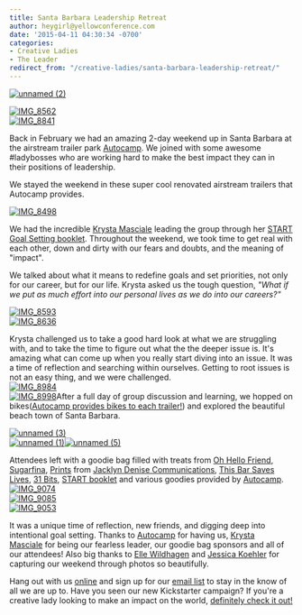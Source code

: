 ```yaml
---
title: Santa Barbara Leadership Retreat
author: heygirl@yellowconference.com
date: '2015-04-11 04:30:34 -0700'
categories:
- Creative Ladies
- The Leader
redirect_from: "/creative-ladies/santa-barbara-leadership-retreat/"
---
```


[![unnamed (2)](https://s3.amazonaws.com/yellow-files/blog/2015/04/unnamed-2.jpg)](https://s3.amazonaws.com/yellow-files/blog/2015/04/unnamed-2.jpg)

[![IMG_8562](https://s3.amazonaws.com/yellow-files/blog/2015/04/IMG_8562.jpg)](https://s3.amazonaws.com/yellow-files/blog/2015/04/IMG_8562.jpg)  
[![IMG_8841](https://s3.amazonaws.com/yellow-files/blog/2015/04/IMG_8841.jpg)](https://s3.amazonaws.com/yellow-files/blog/2015/04/IMG_8841.jpg)

Back in February we had an amazing 2-day weekend up in Santa Barbara at the airstream trailer park [Autocamp](http://autocamp.com/). We joined with some awesome #ladybosses who are working hard to make the best impact they can in their positions of leadership.

We stayed the weekend in these super cool renovated airstream trailers that Autocamp provides.

[![IMG_8498](https://s3.amazonaws.com/yellow-files/blog/2015/04/IMG_8498.jpg)](https://s3.amazonaws.com/yellow-files/blog/2015/04/IMG_8498.jpg)

We had the incredible [Krysta Masciale](http://www.stilettosontherocks.com/) leading the group through her [START Goal Setting booklet](http://www.stilettosontherocks.com/shop/). Throughout the weekend, we took time to get real with each other, down and dirty with our fears and doubts, and the meaning of "impact".

We talked about what it means to redefine goals and set priorities, not only for our career, but for our life. Krysta asked us the tough question, _"What if we put as much effort into our personal lives as we do into our careers?"_

[![IMG_8593](https://s3.amazonaws.com/yellow-files/blog/2015/04/IMG_8593.jpg)](https://s3.amazonaws.com/yellow-files/blog/2015/04/IMG_8593.jpg)  
[![IMG_8636](https://s3.amazonaws.com/yellow-files/blog/2015/04/IMG_8636.jpg)](https://s3.amazonaws.com/yellow-files/blog/2015/04/IMG_8636.jpg)

Krysta challenged us to take a good hard look at what we are struggling with, and to take the time to figure out what the the deeper issue is. It's amazing what can come up when you really start diving into an issue. It was a time of reflection and searching within ourselves. Getting to root issues is not an easy thing, and we were challenged.  
[![IMG_8984](https://s3.amazonaws.com/yellow-files/blog/2015/04/IMG_8984.jpg)](https://s3.amazonaws.com/yellow-files/blog/2015/04/IMG_8984.jpg)  
[![IMG_8998](https://s3.amazonaws.com/yellow-files/blog/2015/04/IMG_8998.jpg)](https://s3.amazonaws.com/yellow-files/blog/2015/04/IMG_8998.jpg)After a full day of group discussion and learning, we hopped on bikes([Autocamp provides bikes to each trailer!](http://autocamp.com/)) and explored the beautiful beach town of Santa Barbara.

[![unnamed (3)](https://s3.amazonaws.com/yellow-files/blog/2015/04/unnamed-3.jpg)](https://s3.amazonaws.com/yellow-files/blog/2015/04/unnamed-3.jpg)  
[![unnamed (1)](https://s3.amazonaws.com/yellow-files/blog/2015/04/unnamed-1.jpg)](https://s3.amazonaws.com/yellow-files/blog/2015/04/unnamed-1.jpg)[![unnamed (5)](https://s3.amazonaws.com/yellow-files/blog/2015/04/unnamed-5.jpg)](https://s3.amazonaws.com/yellow-files/blog/2015/04/unnamed-5.jpg)

Attendees left with a goodie bag filled with treats from [Oh Hello Friend](https://www.ohhellofriend.com/), [Sugarfina](http://www.sugarfina.com/), [Prints](http://www.jacklyndenise.com/prints/) from [Jacklyn Denise Communications](http://www.jacklyndenise.com/), [This Bar Saves Lives](http://www.thisbarsaveslives.com/), [31 Bits](http://31bits.com/), [START booklet](http://www.stilettosontherocks.com/shop/) and various goodies provided by [Autocamp](http://autocamp.com/).  
[![IMG_9074](https://s3.amazonaws.com/yellow-files/blog/2015/04/IMG_9074.jpg)](https://s3.amazonaws.com/yellow-files/blog/2015/04/IMG_9074.jpg)  
[![IMG_9085](https://s3.amazonaws.com/yellow-files/blog/2015/04/IMG_9085.jpg)](https://s3.amazonaws.com/yellow-files/blog/2015/04/IMG_9085.jpg)  
[![IMG_9053](https://s3.amazonaws.com/yellow-files/blog/2015/04/IMG_9053.jpg)](https://s3.amazonaws.com/yellow-files/blog/2015/04/IMG_9053.jpg)

It was a unique time of reflection, new friends, and digging deep into intentional goal setting. Thanks to [Autocamp](http://autocamp.com/) for having us, [Krysta Masciale](http://www.stilettosontherocks.com/) for being our fearless leader, our goodie bag sponsors and all of our attendees! Also big thanks to [Elle Wildhagen](http://ellenwildhagen.com/) and [Jessica Koehler](http://jesskoehler.com) for capturing our weekend through photos so beautifully.

Hang out with us [online](https://instagram.com/yellowconference/) and sign up for our [email list](http://yellowconference.us3.list-manage2.com/subscribe?u=3f8e45f74e0653e404965e2ef&id=7cb1ced4ff) to stay in the know of all we are up to. Have you seen our new Kickstarter campaign? If you're a creative lady looking to make an impact on the world, [definitely check it out!](https://www.kickstarter.com/projects/1439745204/the-yellow-room-a-digital-hub-for-creative-world-c)
